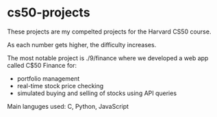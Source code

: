 # cs50-projects

These projects are my compelted projects for the Harvard CS50 course.

As each number gets higher, the difficulty increases.

The most notable project is ./9/finance where we developed a web app called C$50 Finance for:
- portfolio management
- real-time stock price checking
- simulated buying and selling of stocks using API queries

Main languges used: C, Python, JavaScript
